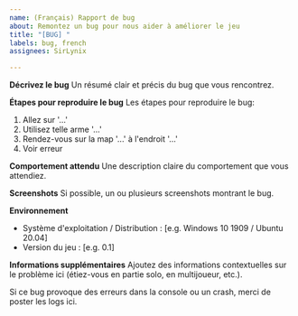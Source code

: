 ```yaml
---
name: (Français) Rapport de bug
about: Remontez un bug pour nous aider à améliorer le jeu
title: "[BUG] "
labels: bug, french
assignees: SirLynix

---
```


**Décrivez le bug**
Un résumé clair et précis du bug que vous rencontrez.

**Étapes pour reproduire le bug**
Les étapes pour reproduire le bug:
1. Allez sur '...'
2. Utilisez telle arme '...'
3. Rendez-vous sur la map '...' à l'endroit '...'
4. Voir erreur

**Comportement attendu**
Une description claire du comportement que vous attendiez.

**Screenshots**
Si possible, un ou plusieurs screenshots montrant le bug.

**Environnement**
 - Système d'exploitation / Distribution : [e.g. Windows 10 1909 / Ubuntu 20.04]
 - Version du jeu : [e.g. 0.1]

**Informations supplémentaires**
Ajoutez des informations contextuelles sur le problème ici (étiez-vous en partie solo, en multijoueur, etc.).

Si ce bug provoque des erreurs dans la console ou un crash, merci de poster les logs ici.

